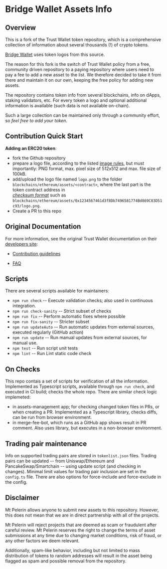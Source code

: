 # Bridge Wallet Assets Info

## Overview
This is a fork of the Trust Wallet token repository, which is a comprehensive collection of information about several thousands (!) of crypto tokens.

[Bridge Wallet](https://www.mtpelerin.com/bridge-wallet) uses token logos from this source.

The reason for this fork is the switch of Trust Wallet policy from a free, community driven repository to a paying repository where users need to pay a fee to add a new asset to the list. We therefore decided to take it from there and maintain it on our own, keeping the free policy for adding new assets.

The repository contains token info from several blockchains, info on dApps, staking validators, etc.
For every token a logo and optional additional information is available (such data is not available on-chain).

Such a large collection can be maintained only through a community effort, so _feel free to add your token_.

## Contribution Quick Start

**Adding an ERC20 token**:
- fork the Github repository
- prepare a logo file, according to the
listed [image rules](https://developer.trustwallet.com/add_new_asset#image-requirements), but must importantly:
PNG format, max. pixel size of 512x512 and max. file size of 100kB.
- add/upload the logo file named `logo.png` to the folder `blockchains/ethereum/assets/<contract>`,
where the last part is the token contract address in  
[_checksum format_](https://developer.trustwallet.com/add_new_asset#checksum_format)
such as
`blockchains/ethereum/assets/0x1234567461d3f8Db7496581774Bd869C83D51c93/logo.png`.
- Create a PR to this repo

## Original Documentation

For more information, see the original Trust Wallet documentation on their [developers site](https://developer.trustwallet.com/add_new_asset):

- [Contribution guidelines](https://developer.trustwallet.com/add_new_asset#contribution-guidelines)

- [FAQ](https://developer.trustwallet.com/assets/faq)

## Scripts

There are several scripts available for maintainers:

- `npm run check` -- Execute validation checks; also used in continuous integration.
- `npm run check-sanity` -- Strict subset of checks
- `npm run fix` -- Perform automatic fixes where possible
- `npm run fix-sanity` -- Stricter subset
- `npm run updateAuto` -- Run automatic updates from external sources, executed regularly (GitHub action)
- `npm run update` -- Run manual updates from external sources, for manual use.
- `npm test` -- Run script unit tests
- `npm lint` -- Run Lint static code check

## On Checks

This repo contais a set of scripts for verification of all the information.  Implemented as Typescript scripts, available through `npm run check`, and executed in CI build; checks the whole repo.
There are similar check logic implemeted:
- in assets-management app; for checking changed token files in PRs, or when creating a PR.  Implemented as a Typescript library, checks diffs, can be run from browser environment.
- in merge-fee-bot, which runs as a GitHub app shows result in PR comment.  Also uses library, but executes in a non-browser environment.

## Trading pair maintenance

Info on supported trading pairs are stored in `tokenlist.json` files.
Trading pairs can be updated --
from Uniswap/Ethereum and PancakeSwap/Smartchain -- using update script (and checking in changes).
Minimal limit values for trading pair inclusion are set in the `config.ts` file.
There are also options for force-include and force-exclude in the config.

## Disclaimer
Mt Pelerin allows anyone to submit new assets to this repository. However, this does not mean that we are in direct partnership with all of the projects.

Mt Pelerin will reject projects that are deemed as scam or fraudulent after careful review.
Mt Pelerin reserves the right to change the terms of asset submissions at any time due to changing market conditions, risk of fraud, or any other factors we deem relevant.

Additionally, spam-like behavior, including but not limited to mass distribution of tokens to random addresses will result in the asset being flagged as spam and possible removal from the repository.
